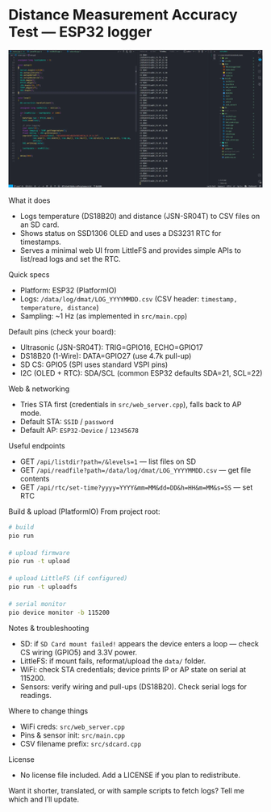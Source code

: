 # Distance Measurement Accuracy Test — ESP32 logger

![thumbnail](thumbnail.webp)

What it does
- Logs temperature (DS18B20) and distance (JSN-SR04T) to CSV files on an SD card.
- Shows status on SSD1306 OLED and uses a DS3231 RTC for timestamps.
- Serves a minimal web UI from LittleFS and provides simple APIs to list/read logs and set the RTC.

Quick specs
- Platform: ESP32 (PlatformIO)
- Logs: `/data/log/dmat/LOG_YYYYMMDD.csv` (CSV header: `timestamp, temperature, distance`)
- Sampling: ~1 Hz (as implemented in `src/main.cpp`)

Default pins (check your board):
- Ultrasonic (JSN-SR04T): TRIG=GPIO16, ECHO=GPIO17
- DS18B20 (1-Wire): DATA=GPIO27 (use 4.7k pull-up)
- SD CS: GPIO5 (SPI uses standard VSPI pins)
- I2C (OLED + RTC): SDA/SCL (common ESP32 defaults SDA=21, SCL=22)

Web & networking
- Tries STA first (credentials in `src/web_server.cpp`), falls back to AP mode.
- Default STA: `SSID` / `password`
- Default AP: `ESP32-Device` / `12345678`

Useful endpoints
- GET `/api/listdir?path=/&levels=1` — list files on SD
- GET `/api/readfile?path=/data/log/dmat/LOG_YYYYMMDD.csv` — get file contents
- GET `/api/rtc/set-time?yyyy=YYYY&mm=MM&dd=DD&h=HH&m=MM&s=SS` — set RTC

Build & upload (PlatformIO)
From project root:

```bash
# build
pio run

# upload firmware
pio run -t upload

# upload LittleFS (if configured)
pio run -t uploadfs

# serial monitor
pio device monitor -b 115200
```

Notes & troubleshooting
- SD: if `SD Card mount failed!` appears the device enters a loop — check CS wiring (GPIO5) and 3.3V power.
- LittleFS: if mount fails, reformat/upload the `data/` folder.
- WiFi: check STA credentials; device prints IP or AP state on serial at 115200.
- Sensors: verify wiring and pull-ups (DS18B20). Check serial logs for readings.

Where to change things
- WiFi creds: `src/web_server.cpp`
- Pins & sensor init: `src/main.cpp`
- CSV filename prefix: `src/sdcard.cpp`

License
- No license file included. Add a LICENSE if you plan to redistribute.

Want it shorter, translated, or with sample scripts to fetch logs? Tell me which and I’ll update.


